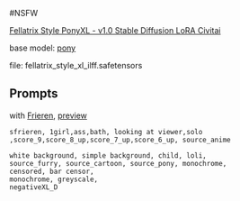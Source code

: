 #NSFW 

[Fellatrix Style PonyXL - v1.0  Stable Diffusion LoRA  Civitai](https://civitai.com/models/301185/fellatrix-style-ponyxl?modelVersionId=338262)

base model: [pony](../Checkpoints/pony.md)

file: fellatrix_style_xl_ilff.safetensors

## Prompts

with [Frieren](Frieren.md), [preview](../../../attach/Pasted%20image%2020240306204746.png)

```
sfrieren, 1girl,ass,bath, looking at viewer,solo ,score_9,score_8_up,score_7_up,score_6_up, source_anime

white background, simple background, child, loli,
source_furry, source_cartoon, source_pony, monochrome,
censored, bar censor,
monochrome, greyscale, 
negativeXL_D
```

